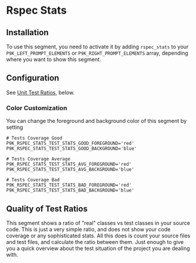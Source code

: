 # Rspec Stats

## Installation

To use this segment, you need to activate it by adding `rspec_stats` to your
`P9K_LEFT_PROMPT_ELEMENTS` or `P9K_RIGHT_PROMPT_ELEMENTS` array, depending
where you want to show this segment.

## Configuration

See [Unit Test Ratios](#unit-test-ratios), below.

### Color Customization

You can change the foreground and background color of this segment by setting
```
# Tests Coverage Good
P9K_RSPEC_STATS_TEST_STATS_GOOD_FOREGROUND='red'
P9K_RSPEC_STATS_TEST_STATS_GOOD_BACKGROUND='blue'

# Tests Coverage Average
P9K_RSPEC_STATS_TEST_STATS_AVG_FOREGROUND='red'
P9K_RSPEC_STATS_TEST_STATS_AVG_BACKGROUND='blue'

# Tests Coverage Bad
P9K_RSPEC_STATS_TEST_STATS_BAD_FOREGROUND='red'
P9K_RSPEC_STATS_TEST_STATS_BAD_BACKGROUND='blue'
```

## Quality of Test Ratios

This segment shows a ratio of "real" classes vs test classes in your source
code. This is just a very simple ratio, and does not show your code coverage
or any sophisticated stats. All this does is count your source files and test
files, and calculate the ratio between them. Just enough to give you a quick
overview about the test situation of the project you are dealing with.